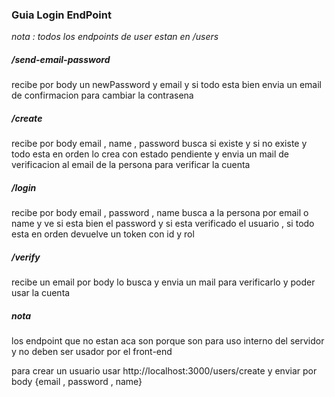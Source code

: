 ### Guia Login EndPoint
*nota : todos los endpoints de user estan en /users*
##### /send-email-password

recibe por body un newPassword y email y si todo esta bien envia un email de confirmacion para cambiar la contrasena
##### /create

recibe por body email , name , password busca si existe y si no existe y todo esta en orden lo crea con estado pendiente y envia un mail de verificacion al email de la persona para verificar la cuenta
##### /login

recibe por body email , password , name busca a la persona por email o name y ve si esta bien el password y si esta verificado el usuario , si todo esta en orden devuelve un token con id y rol
##### /verify 

recibe un email por body lo busca y envia un mail para verificarlo y poder usar la cuenta
##### nota

los endpoint que no estan aca son porque son para uso interno del servidor y no deben ser usador por el front-end

para crear un usuario usar http://localhost:3000/users/create y enviar por body {email , password , name}
